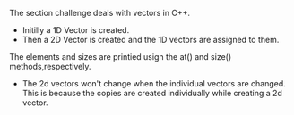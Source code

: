 The section challenge deals with vectors in C++.

- Initilly a 1D Vector is created.
- Then a 2D Vector is created and the 1D vectors are assigned to them.

The elements and sizes are printied usign the at() and size() methods,respectively.

* The 2d vectors won't change when the individual vectors are changed. This is
because the copies are created individually while creating a 2d vector.
